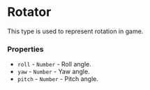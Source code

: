 # Rotator
This type is used to represent rotation in game.

### Properties
- `roll` - `Number` - Roll angle.
- `yaw` - `Number` - Yaw angle.
- `pitch` - `Number` - Pitch angle.
